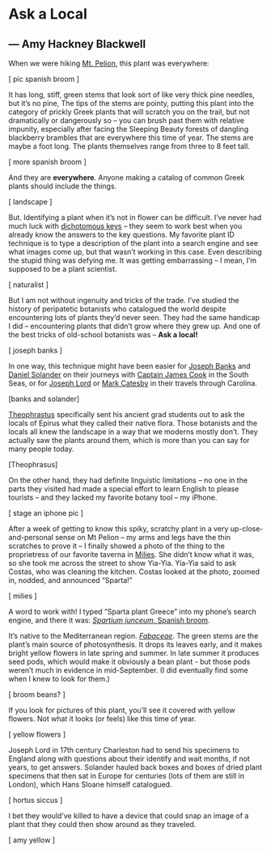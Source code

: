 # Ask a Local

## — Amy Hackney Blackwell

When we were hiking [Mt. Pelion](https://en.wikipedia.org/wiki/Pelion), this plant was everywhere:

[ pic spanish broom ]

It has long, stiff, green stems that look sort of like very thick pine needles, but it’s no pine, The tips of the stems are pointy, putting this plant into the category of prickly Greek plants that will scratch you on the trail, but not dramatically or dangerously so – you can brush past them with relative impunity, especially after facing the Sleeping Beauty forests of dangling blackberry brambles that are everywhere this time of year. The stems are maybe a foot long. The plants themselves range from three to 8 feet tall.

[ more spanish broom ]

And they are **everywhere**. Anyone making a catalog of common Greek plants should include the things.

[ landscape ]

But. Identifying a plant when it’s not in flower can be difficult. I’ve never had much luck with [dichotomous keys](https://en.wikipedia.org/wiki/Single-access_key) – they seem to work best when you already know the answers to the key questions. My favorite plant ID technique is to type a description of the plant into a search engine and see what images come up, but that wasn’t working in this case. Even describing the stupid thing was defying me. It was getting embarrassing – I mean, I’m supposed to be a plant scientist.

[ naturalist ]

But I am not without ingenuity and tricks of the trade. I’ve studied the history of peripatetic botanists who catalogued the world despite encountering lots of plants they’d never seen. They had the same handicap I did – encountering plants that didn’t grow where they grew up. And one of the best tricks of old-school botanists was – **Ask a local!**

[ joseph banks ]

In one way, this technique might have been easier for [Joseph Banks](https://en.wikipedia.org/wiki/Joseph_Banks) and [Daniel Solander](https://en.wikipedia.org/wiki/Daniel_Solander) on their journeys with [Captain James Cook](https://en.wikipedia.org/wiki/James_Cook) in the South Seas, or for [Joseph Lord](https://en.wikipedia.org/wiki/Joseph_Lord) or [Mark Catesby](https://en.wikipedia.org/wiki/Mark_Catesby) in their travels through Carolina. 

[banks and solander]

[Theophrastus](https://en.wikipedia.org/wiki/Theophrastus) specifically sent his ancient grad students out to ask the locals of Epirus what they called their native flora. Those botanists and the locals all knew the landscape in a way that we moderns mostly don’t. They actually saw the plants around them, which is more than you can say for many people today. 

[Theophrasus]

On the other hand, they had definite linguistic limitations – no one in the parts they visited had made a special effort to learn English to please tourists – and they lacked my favorite botany tool – my iPhone.

[ stage an iphone pic ]

After a week of getting to know this spiky, scratchy plant in a very up-close-and-personal sense on Mt Pelion – my arms and legs have the thin scratches to prove it – I finally showed a photo of the thing to the proprietress of our favorite taverna in [Milies](https://en.wikipedia.org/wiki/Milies). She didn’t know what it was, so she took me across the street to show Yia-Yia. Yia-Yia said to ask Costas, who was cleaning the kitchen. Costas looked at the photo, zoomed in, nodded, and announced “Sparta!”

[ milies ]

A word to work with! I typed “Sparta plant Greece” into my phone’s search engine, and there it was: [*Spartium junceum*, Spanish broom](https://en.wikipedia.org/wiki/Spartium). 

It’s native to the Mediterranean region. [*Fabaceae*](https://en.wikipedia.org/wiki/Fabaceae). The green stems are the plant’s main source of photosynthesis. It drops its leaves early, and it makes bright yellow flowers in late spring and summer. In late summer it produces seed pods, which would make it obviously a bean plant - but those pods weren’t much in evidence in mid-September. (I did eventually find some when I knew to look for them.)

[ broom beans? ]

If you look for pictures of this plant, you’ll see it covered with yellow flowers. Not what it looks (or feels) like this time of year.

[ yellow flowers ]

Joseph Lord in 17th century Charleston had to send his specimens to England along with questions about their identify and wait months, if not years, to get answers. Solander hauled back boxes and boxes of dried plant specimens that then sat in Europe for centuries (lots of them are still in London), which Hans Sloane himself catalogued. 

[ hortus siccus ]

I bet they would’ve killed to have a device that could snap an image of a plant that they could then show around as they traveled. 

[ amy yellow ]
